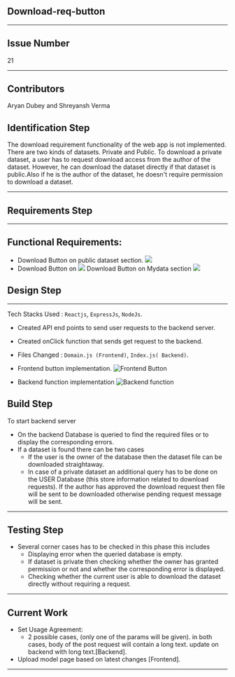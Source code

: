 ## Download-req-button
<!-- # Week X -->

***

## Issue Number

21

***

## Contributors

Aryan Dubey and Shreyansh Verma

## Identification Step

The download requirement functionality of the web app is not implemented. There are two kinds of datasets. Private and Public. To download a private dataset, a user has to request download access from the author of the dataset. However, he can download the dataset directly if that dataset is public.Also if he is the author of the dataset, he doesn't require permission to download a dataset.

***

## Requirements Step

*** 

## Functional Requirements: 
* Download Button on public dataset section.
![](https://imgur.com/9RayWGq.png)
* Download Button on 
![](https://imgur.com/TwUy1J2.png)
Download Button on Mydata section
![](https://imgur.com/QwuMAfZ.png)


## Design Step

***
Tech Stacks Used : `Reactjs`, `ExpressJs`, `NodeJs`.
* Created API end points to send user requests to the backend server.
* Created onClick function that sends get request to the backend.
* Files Changed : `Domain.js (Frontend)`, `Index.js( Backend)`.
* Frontend button implementation.
![Frontend Button](https://imgur.com/aVkuyau.png)

* Backend function implementation
![Backend function](https://imgur.com/hlQN57z.png)


## Build Step
To start backend server 
* On the backend Database is queried to find the required files or to display the corresponding errors.
* If a dataset is found there can be two cases
    * If the user is the owner of the database then the dataset file can be downloaded straightaway.
    * In case of a private dataset an additional query has to be done on the USER Database (this store information related to download requests). If the author has approved the download request then file will be sent to be downloaded otherwise pending request message will be sent.
***

## Testing Step

* Several corner cases has to be checked in this phase this includes
    * Displaying error when the queried database is empty.
    * If dataset is private then checking whether the owner has granted permission or not and whether the corresponding error is displayed.
    * Checking whether the current user is able to download the dataset directly without requiring a request.
***

## Current Work

* Set Usage Agreement:
    * 2 possible cases, (only one of the params will be given). in both cases, body of the post request will contain a long text. update on backend with long text.[Backend].
* Upload model page based on latest changes [Frontend].
***

<!-- *** -->


